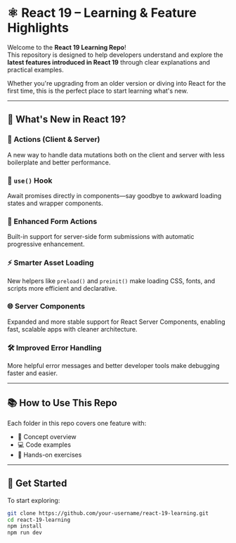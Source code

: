 # ⚛️ React 19 – Learning & Feature Highlights

Welcome to the **React 19 Learning Repo**!  
This repository is designed to help developers understand and explore the **latest features introduced in React 19** through clear explanations and practical examples.

Whether you're upgrading from an older version or diving into React for the first time, this is the perfect place to start learning what's new.

---

## 🌟 What's New in React 19?

### 🔁 Actions (Client & Server)
A new way to handle data mutations both on the client and server with less boilerplate and better performance.

### 🔄 `use()` Hook
Await promises directly in components—say goodbye to awkward loading states and wrapper components.

### 📝 Enhanced Form Actions
Built-in support for server-side form submissions with automatic progressive enhancement.

### ⚡ Smarter Asset Loading
New helpers like `preload()` and `preinit()` make loading CSS, fonts, and scripts more efficient and declarative.

### 🌐 Server Components
Expanded and more stable support for React Server Components, enabling fast, scalable apps with cleaner architecture.

### 🛠️ Improved Error Handling
More helpful error messages and better developer tools make debugging faster and easier.

---

## 📚 How to Use This Repo

Each folder in this repo covers one feature with:
- 🧠 Concept overview
- 💻 Code examples
- 🧪 Hands-on exercises

---

## 🚀 Get Started

To start exploring:

```bash
git clone https://github.com/your-username/react-19-learning.git
cd react-19-learning
npm install
npm run dev
